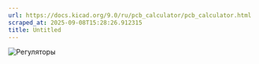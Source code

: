 ```yaml
---
url: https://docs.kicad.org/9.0/ru/pcb_calculator/pcb_calculator.html
scraped_at: 2025-09-08T15:28:26.912315
title: Untitled
---
```


![Регуляторы](images/ru/regulators.png)

